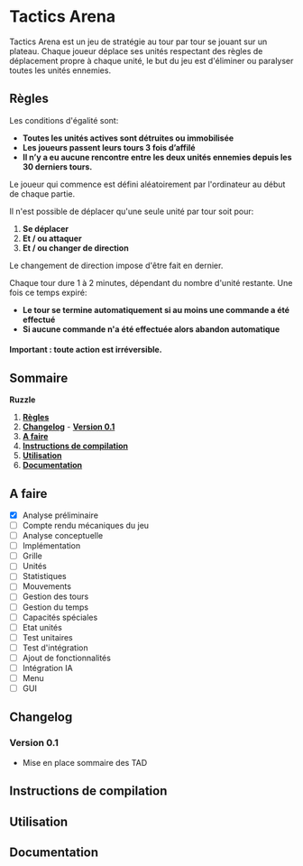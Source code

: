 # Tactics Arena

Tactics Arena est un jeu de stratégie au tour par tour se jouant sur un plateau.
Chaque joueur déplace ses unités respectant des règles de déplacement propre à chaque unité, le but du jeu est d'éliminer ou paralyser toutes les unités ennemies.

## Règles


Les conditions d'égalité sont:

  - **Toutes les unités actives sont détruites ou immobilisée**
  - **Les joueurs passent leurs tours 3 fois d’affilé**
  - **Il n’y a eu aucune rencontre entre les deux unités ennemies depuis les 30 derniers tours.**
  

Le joueur qui commence est défini aléatoirement par l'ordinateur au début de chaque partie.

 Il n'est possible de déplacer qu'une seule unité par tour soit pour:
  
  1.  **Se déplacer**
  2.  **Et / ou attaquer**
  3.  **Et / ou changer de direction**

Le changement de direction impose d'être fait en dernier.

Chaque tour dure 1 à 2 minutes, dépendant du nombre d'unité restante.
Une fois ce temps expiré:
  - **Le tour se termine automatiquement si au moins une commande a été effectué**
  - **Si aucune commande n'a été effectuée alors abandon automatique**

#### Important : toute action est irréversible.


## Sommaire
   **Ruzzle**
   1. **[Règles](#règles)**
   2. **[Changelog](#changelog)**
     - **[Version 0.1](#version-01)**
   3. **[A faire](#a-faire)**
   4. **[Instructions de compilation](#instructions-de-compilation)**
   5. **[Utilisation](#utilisation)**
   6. **[Documentation](#documentation)**

## A faire
 
 - [x] Analyse préliminaire
 - [ ] Compte rendu mécaniques du jeu
 - [ ] Analyse conceptuelle
 - [ ] Implémentation
  - [ ] Grille
  - [ ] Unités
  - [ ] Statistiques
  - [ ] Mouvements
  - [ ] Gestion des tours
  - [ ] Gestion du temps
  - [ ] Capacités spéciales
  - [ ] Etat unités
 - [ ] Test unitaires
 - [ ] Test d'intégration
 - [ ] Ajout de fonctionnalités
  - [ ] Intégration IA
  - [ ] Menu
  - [ ] GUI

## Changelog

### Version 0.1

 - Mise en place sommaire des TAD

## Instructions de compilation


## Utilisation


## Documentation